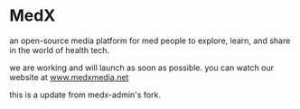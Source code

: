 # MedX
an open-source media platform for med people to explore, learn, and share in the world of health tech.


we are working and will launch as soon as possible. you can watch our website at www.medxmedia.net


this is a update from medx-admin's fork.
